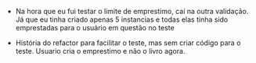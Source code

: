 * Na hora que eu fui testar o limite de emprestimo, caí na outra validação. 
  Já que eu tinha criado apenas 5 instancias e todas elas tinha sido emprestadas
  para o usuário em questão no teste
  
* História do refactor para facilitar o teste, mas sem criar código para o teste. Usuario
  cria o emprestimo e não o livro agora.  